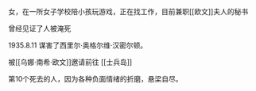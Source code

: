 女，在一所女子学校陪小孩玩游戏，正在找工作，目前兼职[[欧文]]夫人的秘书

曾经见证了人被淹死

1935.8.11 谋害了西里尔·奥格尔维·汉密尔顿。

被[[乌娜·南希·欧文]]邀请前往 [[士兵岛]]

第10个死去的人，因为各种负面情绪的折磨，悬梁自尽。